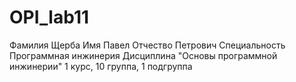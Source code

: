# OPI_lab11
Фамилия Щерба
Имя Павел
Отчество Петрович
Специальность Программная инжинерия
Дисциплина "Основы программной инжинерии"
1 курс, 10 группа, 1 подгруппа
